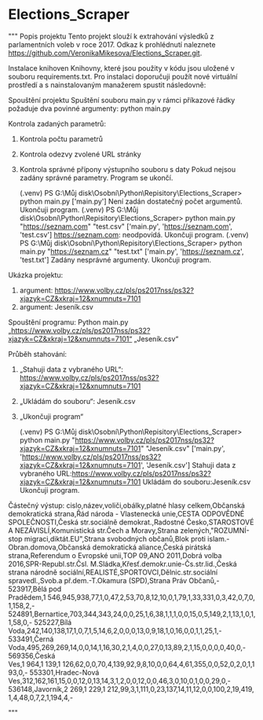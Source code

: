 # Elections_Scraper
"""
Popis projektu
Tento projekt slouží k extrahování výsledků z parlamentních voleb v roce 2017. Odkaz k prohlédnutí naleznete https://github.com/VeronikaMikesova/Elections_Scraper.git.

Instalace knihoven
Knihovny, které jsou použity v kódu jsou uložené v souboru requirements.txt. Pro instalaci doporučuji použít nové virtuální prostředí a s nainstalovaným manažerem spustit následovně:
 
Spouštění projektu
Spuštění souboru main.py v rámci příkazové řádky požaduje dva povinné argumenty:
python main.py <odkaz-uzemniho-celku> <vysledny-soubor>

Kontrola zadaných parametrů:
1)	Kontrola počtu parametrů
2)	Kontrola odezvy zvolené URL stránky
3)  Kontrola správné přípony výstupního souboru s daty
Pokud nejsou zadány správné parametry. Program se ukončí.

    (.venv) PS G:\Můj disk\Osobní\Python\Repisitory\Elections_Scraper> python main.py
    ['main.py']
    Není zadán dostatečný počet argumentů. Ukončuji program.
    (.venv) PS G:\Můj disk\Osobní\Python\Repisitory\Elections_Scraper> python main.py "https://seznam.com" "test.csv"
    ['main.py', 'https://seznam.com', 'test.csv']
    https://seznam.com: neodpovídá. Ukončuji program.
    (.venv) PS G:\Můj disk\Osobní\Python\Repisitory\Elections_Scraper> python main.py "https://seznam.cz" "test.txt"
    ['main.py', 'https://seznam.cz', 'test.txt']
    Zadány nesprávné argumenty. Ukončuji program.
 
Ukázka projektu:
1.	argument: https://www.volby.cz/pls/ps2017nss/ps32?xjazyk=CZ&xkraj=12&xnumnuts=7101
2.	argument: Jeseník.csv

Spouštění programu:
Python main.py „https://www.volby.cz/pls/ps2017nss/ps32?xjazyk=CZ&xkraj=12&xnumnuts=7101“ „Jeseník.csv“
 
Průběh stahování:
1)	„Stahuji data z vybraného URL“: https://www.volby.cz/pls/ps2017nss/ps32?xjazyk=CZ&xkraj=12&xnumnuts=7101 
2)	„Ukládám do souboru“: Jeseník.csv
3)	„Ukončuji program“

    (.venv) PS G:\Můj disk\Osobní\Python\Repisitory\Elections_Scraper> python main.py "https://www.volby.cz/pls/ps2017nss/ps32?xjazyk=CZ&xkraj=12&xnumnuts=7101" "Jeseník.csv"
    ['main.py', 'https://www.volby.cz/pls/ps2017nss/ps32?xjazyk=CZ&xkraj=12&xnumnuts=7101', 'Jeseník.csv']
    Stahuji data z vybraného URL:https://www.volby.cz/pls/ps2017nss/ps32?xjazyk=CZ&xkraj=12&xnumnuts=7101
    Ukládám do souboru:Jeseník.csv
    Ukončuji program.
 
Částečný výstup:
    cislo,název,voliči,obálky,platné hlasy celkem,Občanská demokratická strana,Řád národa - Vlastenecká unie,CESTA ODPOVĚDNÉ SPOLEČNOSTI,Česká str.sociálně demokrat.,Radostné Česko,STAROSTOVÉ A NEZÁVISLÍ,Komunistická str.Čech a Moravy,Strana zelených,"ROZUMNÍ-stop migraci,diktát.EU",Strana svobodných občanů,Blok proti islam.-Obran.domova,Občanská demokratická aliance,Česká pirátská strana,Referendum o Evropské unii,TOP 09,ANO 2011,Dobrá volba 2016,SPR-Republ.str.Čsl. M.Sládka,Křesť.demokr.unie-Čs.str.lid.,Česká strana národně sociální,REALISTÉ,SPORTOVCI,Dělnic.str.sociální spravedl.,Svob.a př.dem.-T.Okamura (SPD),Strana Práv Občanů,-
    523917,Bělá pod Pradědem,1 546,945,938,77,1,0,47,2,53,70,8,12,10,0,1,79,1,33,331,0,3,42,0,7,0,1,158,2,-
    524891,Bernartice,703,344,343,24,0,0,25,1,6,38,1,1,1,0,0,15,0,5,149,2,1,13,1,0,1,1,58,0,-
    525227,Bílá Voda,242,140,138,17,1,0,7,1,5,14,6,2,0,0,0,13,0,9,18,1,0,16,0,0,1,1,25,1,-
    533491,Černá Voda,495,269,269,14,0,0,14,1,16,30,2,1,4,0,0,27,0,13,89,2,1,15,0,0,0,0,40,0,-
    569356,Česká Ves,1 964,1 139,1 126,62,0,0,70,4,139,92,9,8,10,0,0,64,4,61,355,0,0,52,0,2,0,1,193,0,-
    553301,Hradec-Nová Ves,312,162,161,15,0,0,12,0,13,14,3,1,2,0,0,12,0,0,46,3,0,10,0,1,0,0,29,0,-
    536148,Javorník,2 269,1 229,1 212,99,3,1,111,0,23,137,14,11,12,0,0,100,2,19,419,1,4,48,0,7,2,1,194,4,-

"""
